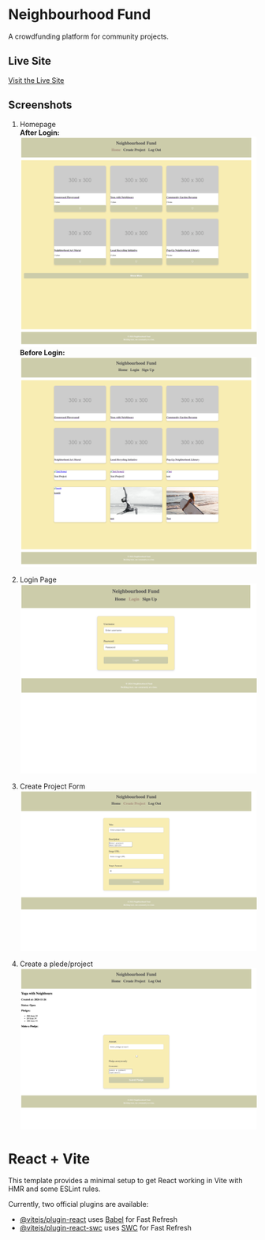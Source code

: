 # Neighbourhood Fund

A crowdfunding platform for community projects.

## Live Site
[Visit the Live Site](https://symphonious-caramel-efcc51.netlify.app/)

## Screenshots
1. Homepage  
   **After Login:**  
   ![Homepage After Login](screenshots/Homepage%20after%20login.png)  
   **Before Login:**  
   ![Homepage Before Login](screenshots/Homepage%20before%20login.png)

2. Login Page  
   ![Login Page](screenshots/Login.png)

3. Create Project Form  
   ![Create Project Form](screenshots/Create%20a%20project.png)

4. Create a plede/project
   ![Create a pledge form](screenshots/Project%20and%20pledge%20page.png)


# React + Vite
This template provides a minimal setup to get React working in Vite with HMR and some ESLint rules.

Currently, two official plugins are available:

- [@vitejs/plugin-react](https://github.com/vitejs/vite-plugin-react/blob/main/packages/plugin-react/README.md) uses [Babel](https://babeljs.io/) for Fast Refresh
- [@vitejs/plugin-react-swc](https://github.com/vitejs/vite-plugin-react-swc) uses [SWC](https://swc.rs/) for Fast Refresh
